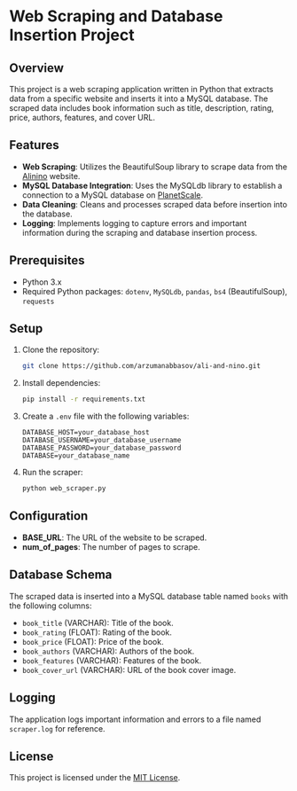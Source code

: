 # Web Scraping and Database Insertion Project

## Overview

This project is a web scraping application written in Python that extracts data from a specific website and inserts it into a MySQL database. The scraped data includes book information such as title, description, rating, price, authors, features, and cover URL.

## Features

- **Web Scraping**: Utilizes the BeautifulSoup library to scrape data from the [Alinino](https://alinino.az/collection/knigi-na-azerbaydzhanskom-yazyke) website.
- **MySQL Database Integration**: Uses the MySQLdb library to establish a connection to a MySQL database on [PlanetScale](https://www.planetscale.com/).
- **Data Cleaning**: Cleans and processes scraped data before insertion into the database.
- **Logging**: Implements logging to capture errors and important information during the scraping and database insertion process.

## Prerequisites

- Python 3.x
- Required Python packages: `dotenv`, `MySQLdb`, `pandas`, `bs4` (BeautifulSoup), `requests`

## Setup

1. Clone the repository:

   ```bash
   git clone https://github.com/arzumanabbasov/ali-and-nino.git
   ```

2. Install dependencies:

   ```bash
   pip install -r requirements.txt
   ```

3. Create a `.env` file with the following variables:

   ```plaintext
   DATABASE_HOST=your_database_host
   DATABASE_USERNAME=your_database_username
   DATABASE_PASSWORD=your_database_password
   DATABASE=your_database_name
   ```

4. Run the scraper:

   ```bash
   python web_scraper.py
   ```

## Configuration

- **BASE_URL**: The URL of the website to be scraped.
- **num_of_pages**: The number of pages to scrape.

## Database Schema

The scraped data is inserted into a MySQL database table named `books` with the following columns:

- `book_title` (VARCHAR): Title of the book.
- `book_rating` (FLOAT): Rating of the book.
- `book_price` (FLOAT): Price of the book.
- `book_authors` (VARCHAR): Authors of the book.
- `book_features` (VARCHAR): Features of the book.
- `book_cover_url` (VARCHAR): URL of the book cover image.

## Logging

The application logs important information and errors to a file named `scraper.log` for reference.

## License

This project is licensed under the [MIT License](LICENSE).
